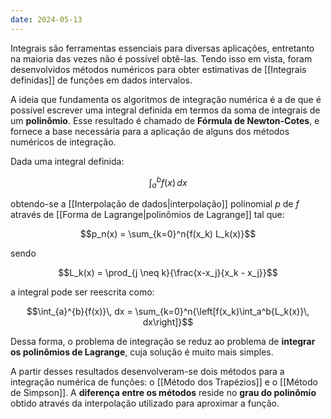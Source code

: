 ```yaml
---
date: 2024-05-13
---
```


Integrais são ferramentas essenciais para diversas aplicações, entretanto na maioria das vezes não é possível obtê-las. Tendo isso em vista, foram desenvolvidos métodos numéricos para obter estimativas de [[Integrais definidas]] de funções em dados intervalos.

A ideia que fundamenta os algoritmos de integração numérica é a de que é possível escrever uma integral definida em termos da soma de integrais de um **polinômio**. Esse resultado é chamado de **Fórmula de Newton-Cotes**, e fornece a base necessária para a aplicação de alguns dos métodos numéricos de integração.

Dada uma integral definida:

$$\int_{a}^{b}{f(x)}\, dx$$

obtendo-se a [[Interpolação de dados|interpolação]] polinomial $p$ de $f$ através de [[Forma de Lagrange|polinômios de Lagrange]] tal que:

$$p_n(x) = \sum_{k=0}^n{f(x_k) L_k(x)}$$

sendo

$$L_k(x) = \prod_{j \neq k}{\frac{x-x_j}{x_k - x_j}}$$

a integral pode ser reescrita como:

$$\int_{a}^{b}{f(x)}\, dx = \sum_{k=0}^n{\left[f(x_k)\int_a^b{L_k(x)}\, dx\right]}$$

Dessa forma, o problema de integração se reduz ao problema de **integrar os polinômios de Lagrange**, cuja solução é muito mais simples.

A partir desses resultados desenvolveram-se dois métodos para a integração numérica de funções: o [[Método dos Trapézios]] e o [[Método de Simpson]]. A **diferença entre os métodos** reside no **grau do polinômio** obtido através da interpolação utilizado para aproximar a função.
